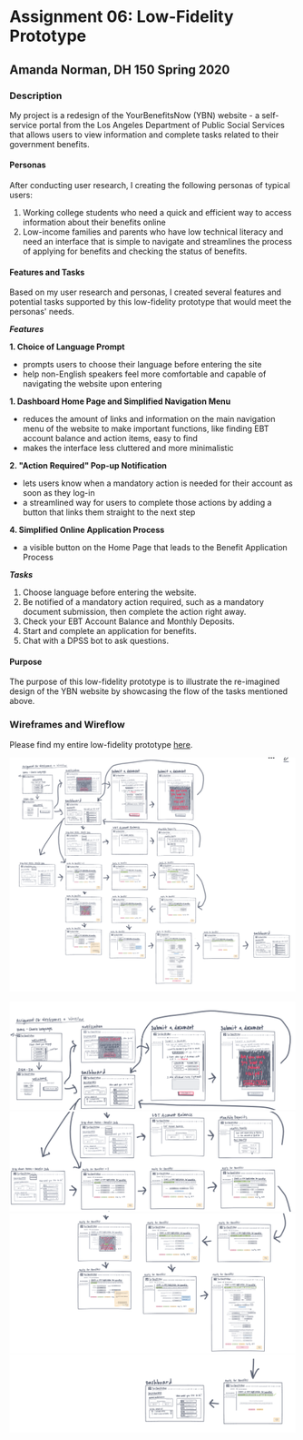 # Assignment 06: Low-Fidelity Prototype
## Amanda Norman, DH 150 Spring 2020
### **Description** 
My project is a redesign of the YourBenefitsNow (YBN) website - a self-service portal from the Los Angeles Department of Public Social Services that allows users to view information and complete tasks related to their government benefits. 

#### **Personas**

After conducting user research, I creating the following personas of typical users: 

1. Working college students who need a quick and efficient way to access information about their benefits online
2. Low-income families and parents who have low technical literacy and need an interface that is simple to navigate and streamlines the process of applying for benefits and checking the status of benefits.

#### **Features and Tasks**

Based on my user research and personas, I created several features and potential tasks supported by this low-fidelity prototype that would meet the personas' needs.

***Features***

**1. Choice of Language Prompt**
- prompts users to choose their language before entering the site
- help non-English speakers feel more comfortable and capable of navigating the website upon entering

**1. Dashboard Home Page and Simplified Navigation Menu** 
- reduces the amount of links and information on the main navigation menu of the website to make important functions, like finding EBT account balance and action items, easy to find
- makes the interface less cluttered and more minimalistic
  
  
**2. "Action Required" Pop-up Notification** 
- lets users know when a mandatory action is needed for their account as soon as they log-in
- a streamlined way for users to complete those actions by adding a button that links them straight to the next step


**4. Simplified Online Application Process**
- a visible button on the Home Page that leads to the Benefit Application Process

***Tasks***
1. Choose language before entering the website.
2. Be notified of a mandatory action required, such as a mandatory document submission, then complete the action right away.
3. Check your EBT Account Balance and Monthly Deposits.
4. Start and complete an application for benefits.
5. Chat with a DPSS bot to ask questions.

#### **Purpose**

The purpose of this low-fidelity prototype is to illustrate the re-imagined design of the YBN website by showcasing the flow of the tasks mentioned above.  

### Wireframes and Wireflow

Please find my entire low-fidelity prototype [here](https://freehand.invisionapp.com/freehand/document/TqcuKAunu).

![wireflow-full](https://github.com/amanda-norman/DH150-amandanorman/blob/master/wireflow-full.png)

![wire-1](https://github.com/amanda-norman/DH150-amandanorman/blob/master/wire-1.png)![wire-2](https://github.com/amanda-norman/DH150-amandanorman/blob/master/wire-2.1.png)![wire-3](https://github.com/amanda-norman/DH150-amandanorman/blob/master/wire-5.png)![wire-4](https://github.com/amanda-norman/DH150-amandanorman/blob/master/wire-6.1.png)
